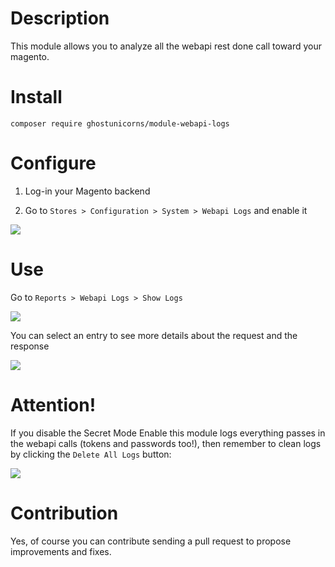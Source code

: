 # Description

This module allows you to analyze all the webapi rest done call toward your magento. 

# Install

`composer require ghostunicorns/module-webapi-logs`

# Configure

1. Log-in your Magento backend

2. Go to `Stores > Configuration > System > Webapi Logs` and enable it

<img src="https://github.com/ghostunicorns/module-webapi-logs/blob/main/screenshots/screen1.png" />

# Use

Go to `Reports > Webapi Logs > Show Logs`

<img src="https://github.com/ghostunicorns/module-webapi-logs/blob/main/screenshots/screen2.png" />

You can select an entry to see more details about the request and the response

<img src="https://github.com/ghostunicorns/module-webapi-logs/blob/main/screenshots/screen3.png" />

# Attention!

If you disable the Secret Mode Enable this module logs everything passes in the webapi calls (tokens and passwords too!), then remember to clean logs by clicking the `Delete All Logs` button:

<img src="https://github.com/ghostunicorns/module-webapi-logs/blob/main/screenshots/screen4.png" />

# Contribution

Yes, of course you can contribute sending a pull request to propose improvements and fixes.


